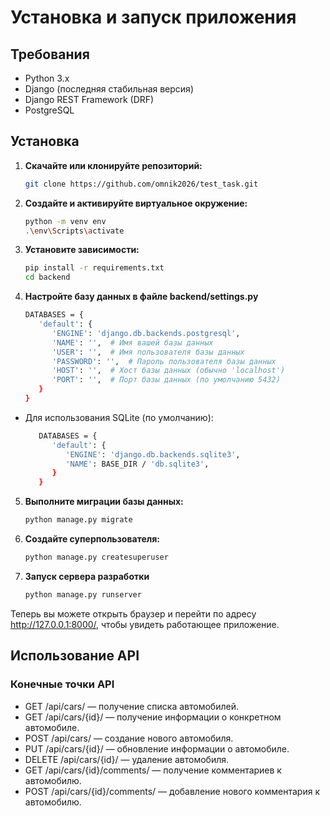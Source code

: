 # Установка и запуск приложения

## Требования

- Python 3.x
- Django (последняя стабильная версия)
- Django REST Framework (DRF)
- PostgreSQL

## Установка

1. **Скачайте или клонируйте репозиторий:**

   ```bash
   git clone https://github.com/omnik2026/test_task.git

2. **Создайте и активируйте виртуальное окружение:**

   ```bash
   python -m venv env
   .\env\Scripts\activate

3. **Установите зависимости:**

   ```bash
   pip install -r requirements.txt
   cd backend
   
1. **Настройте базу данных в файле backend/settings.py**

   ```bash
   DATABASES = {
      'default': {
         'ENGINE': 'django.db.backends.postgresql',
         'NAME': '',  # Имя вашей базы данных
         'USER': '',  # Имя пользователя базы данных
         'PASSWORD': '',  # Пароль пользователя базы данных
         'HOST': '',  # Хост базы данных (обычно 'localhost')
         'PORT': '',  # Порт базы данных (по умолчанию 5432)
      }
   }

- Для использования SQLite (по умолчанию):

   ```bash
      DATABASES = {
         'default': {
            'ENGINE': 'django.db.backends.sqlite3',
            'NAME': BASE_DIR / 'db.sqlite3',
         }
      }

5. **Выполните миграции базы данных:**
   ```bash
   python manage.py migrate

6. **Создайте суперпользователя:**
   ```bash
   python manage.py createsuperuser

7. **Запуск сервера разработки**

   ```bash
   python manage.py runserver

Теперь вы можете открыть браузер и перейти по адресу http://127.0.0.1:8000/, чтобы увидеть работающее приложение.


## **Использование API**

### Конечные точки API
- GET /api/cars/ — получение списка автомобилей.
- GET /api/cars/{id}/ — получение информации о конкретном автомобиле.
- POST /api/cars/ — создание нового автомобиля.
- PUT /api/cars/{id}/ — обновление информации о автомобиле.
- DELETE /api/cars/{id}/ — удаление автомобиля.
- GET /api/cars/{id}/comments/ — получение комментариев к автомобилю.
- POST /api/cars/{id}/comments/ — добавление нового комментария к автомобилю.


